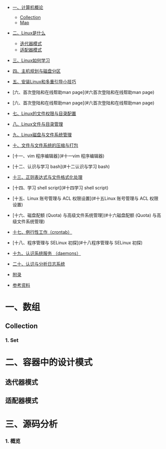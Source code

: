 <!-- GFM-TOC -->
* [一、计算机概论](#一计算机概论)
    * [Collection](#collection)
    * [Map](#map)
* [二、Linux是什么](#二Linux是什么)
    * [迭代器模式](#迭代器模式)
    * [适配器模式](#适配器模式)
* [三、Linux如何学习](#三Linux如何学习)
* [四、主机规划与磁盘分区](#四主机规划与磁盘分区)
* [五、安装Linux和多重引导小技巧](#[五安装Linux和多重引导小技巧)
* [六、首次登陆和在线帮助man page](#六首次登陆和在线帮助man page)
* [六、首次登陆和在线帮助man page](#六首次登陆和在线帮助man page)
* [七、Linux的文件权限与目录配置](#七Linux的文件权限与目录配置)
* [八、Linux文件与目录管理](#八Linux文件与目录管理)
* [九、Linux磁盘与文件系统管理](#九Linux磁盘与文件系统管理)
* [十、文件与文件系统的压缩与打包](#十文件与文件系统的压缩与打包)
* [十一、vim 程序编辑器](#十一vim 程序编辑器)
* [十二、认识与学习 bash](#十二认识与学习 bash)
* [十三、正则表达式与文件格式化处理](#十三正则表达式与文件格式化处理)
* [十四、学习 shell script](#十四学习 shell script)
* [十五、Linux 账号管理与 ACL 权限设置](#十五Linux 账号管理与 ACL 权限设置)
* [十六、磁盘配额 (Quota) 与高级文件系统管理](#十六磁盘配额 (Quota) 与高级文件系统管理)
* [十七、例行性工作（crontab）](#十七例行性工作（crontab）)

* [十八、程序管理与 SELinux 初探](#十八程序管理与 SELinux 初探)
* [十九、认识系统服务 （daemons）](#十九认识系统服务 (daemons))
* [二十、认识与分析日志系统](#二十认识与分析日志系统)
* [附录](#附录)
* [参考资料](#参考资料)
<!-- GFM-TOC -->

# 一、数组
## Collection
### 1. Set
# 二、容器中的设计模式

## 迭代器模式

## 适配器模式

# 三、源码分析


### 1. 概览
